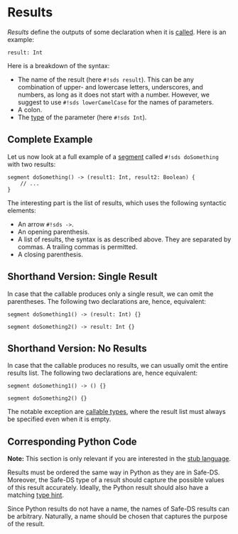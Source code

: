 # Results

_Results_ define the outputs of some declaration when it is [called][calls]. Here is an example:

```sds
result: Int
```

Here is a breakdown of the syntax:

- The name of the result (here `#!sds result`). This can be any combination of upper- and lowercase letters, underscores, and numbers, as long as it does not start with a number. However, we suggest to use `#!sds lowerCamelCase` for the names of parameters.
- A colon.
- The [type][types] of the parameter (here `#!sds Int`).

## Complete Example

Let us now look at a full example of a [segment][segments] called `#!sds doSomething` with two results:

```sds
segment doSomething() -> (result1: Int, result2: Boolean) {
    // ...
}
```

The interesting part is the list of results, which uses the following syntactic elements:

- An arrow `#!sds ->`.
- An opening parenthesis.
- A list of results, the syntax is as described above. They are separated by commas. A trailing commas is permitted.
- A closing parenthesis.

## Shorthand Version: Single Result

In case that the callable produces only a single result, we can omit the parentheses. The following two declarations are, hence, equivalent:

```sds
segment doSomething1() -> (result: Int) {}
```

```sds
segment doSomething2() -> result: Int {}
```

## Shorthand Version: No Results

In case that the callable produces no results, we can usually omit the entire results list. The following two declarations are, hence equivalent:

```sds
segment doSomething1() -> () {}
```

```sds
segment doSomething2() {}
```

The notable exception are [callable types][callable-types], where the result list must always be specified even when it is empty.

## Corresponding Python Code

**Note:** This section is only relevant if you are interested in the [stub language][stub-language].

Results must be ordered the same way in Python as they are in Safe-DS. Moreover, the Safe-DS type of a result should capture the possible values of this result accurately. Ideally, the Python result should also have a matching [type hint][types-python].

Since Python results do not have a name, the names of Safe-DS results can be arbitrary. Naturally, a name should be chosen that captures the purpose of the result.

[stub-language]: ../stub-language/README.md
[types]: types.md
[types-python]: types.md#corresponding-python-code
[callable-types]: types.md#callable-types
[segments]: ../pipeline-language/segments.md
[calls]: ../pipeline-language/expressions.md#calls
